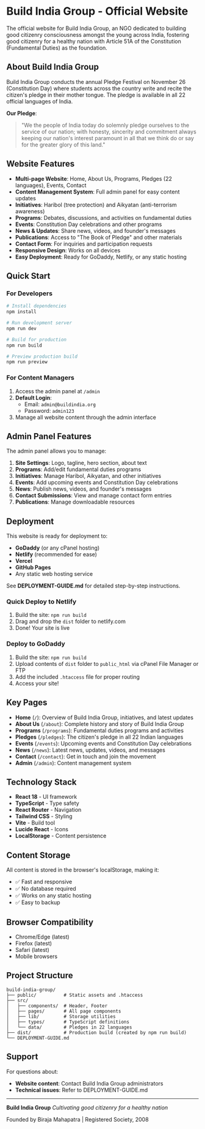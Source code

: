 # Build India Group - Official Website

The official website for Build India Group, an NGO dedicated to building good citizenry consciousness amongst the young across India, fostering good citizenry for a healthy nation with Article 51A of the Constitution (Fundamental Duties) as the foundation.

## About Build India Group

Build India Group conducts the annual Pledge Festival on November 26 (Constitution Day) where students across the country write and recite the citizen's pledge in their mother tongue. The pledge is available in all 22 official languages of India.

**Our Pledge**:
> "We the people of India today do solemnly pledge ourselves to the service of our nation; with honesty, sincerity and commitment always keeping our nation's interest paramount in all that we think do or say for the greater glory of this land."

## Website Features

- **Multi-page Website**: Home, About Us, Programs, Pledges (22 languages), Events, Contact
- **Content Management System**: Full admin panel for easy content updates
- **Initiatives**: Haribol (tree protection) and Aikyatan (anti-terrorism awareness)
- **Programs**: Debates, discussions, and activities on fundamental duties
- **Events**: Constitution Day celebrations and other programs
- **News & Updates**: Share news, videos, and founder's messages
- **Publications**: Access to "The Book of Pledge" and other materials
- **Contact Form**: For inquiries and participation requests
- **Responsive Design**: Works on all devices
- **Easy Deployment**: Ready for GoDaddy, Netlify, or any static hosting

## Quick Start

### For Developers

```bash
# Install dependencies
npm install

# Run development server
npm run dev

# Build for production
npm run build

# Preview production build
npm run preview
```

### For Content Managers

1. Access the admin panel at `/admin`
2. **Default Login**:
   - Email: `admin@buildindia.org`
   - Password: `admin123`
3. Manage all website content through the admin interface

## Admin Panel Features

The admin panel allows you to manage:

1. **Site Settings**: Logo, tagline, hero section, about text
2. **Programs**: Add/edit fundamental duties programs
3. **Initiatives**: Manage Haribol, Aikyatan, and other initiatives
4. **Events**: Add upcoming events and Constitution Day celebrations
5. **News**: Publish news, videos, and founder's messages
6. **Contact Submissions**: View and manage contact form entries
7. **Publications**: Manage downloadable resources

## Deployment

This website is ready for deployment to:
- **GoDaddy** (or any cPanel hosting)
- **Netlify** (recommended for ease)
- **Vercel**
- **GitHub Pages**
- Any static web hosting service

See **DEPLOYMENT-GUIDE.md** for detailed step-by-step instructions.

### Quick Deploy to Netlify

1. Build the site: `npm run build`
2. Drag and drop the `dist` folder to netlify.com
3. Done! Your site is live

### Deploy to GoDaddy

1. Build the site: `npm run build`
2. Upload contents of `dist` folder to `public_html` via cPanel File Manager or FTP
3. Add the included `.htaccess` file for proper routing
4. Access your site!

## Key Pages

- **Home** (`/`): Overview of Build India Group, initiatives, and latest updates
- **About Us** (`/about`): Complete history and story of Build India Group
- **Programs** (`/programs`): Fundamental duties programs and activities
- **Pledges** (`/pledges`): The citizen's pledge in all 22 Indian languages
- **Events** (`/events`): Upcoming events and Constitution Day celebrations
- **News** (`/news`): Latest news, updates, videos, and messages
- **Contact** (`/contact`): Get in touch and join the movement
- **Admin** (`/admin`): Content management system

## Technology Stack

- **React 18** - UI framework
- **TypeScript** - Type safety
- **React Router** - Navigation
- **Tailwind CSS** - Styling
- **Vite** - Build tool
- **Lucide React** - Icons
- **LocalStorage** - Content persistence

## Content Storage

All content is stored in the browser's localStorage, making it:
- ✅ Fast and responsive
- ✅ No database required
- ✅ Works on any static hosting
- ✅ Easy to backup

## Browser Compatibility

- Chrome/Edge (latest)
- Firefox (latest)
- Safari (latest)
- Mobile browsers

## Project Structure

```
build-india-group/
├── public/          # Static assets and .htaccess
├── src/
│   ├── components/  # Header, Footer
│   ├── pages/       # All page components
│   ├── lib/         # Storage utilities
│   ├── types/       # TypeScript definitions
│   └── data/        # Pledges in 22 languages
├── dist/            # Production build (created by npm run build)
└── DEPLOYMENT-GUIDE.md
```

## Support

For questions about:
- **Website content**: Contact Build India Group administrators
- **Technical issues**: Refer to DEPLOYMENT-GUIDE.md

---

**Build India Group**
*Cultivating good citizenry for a healthy nation*

Founded by Biraja Mahapatra | Registered Society, 2008
